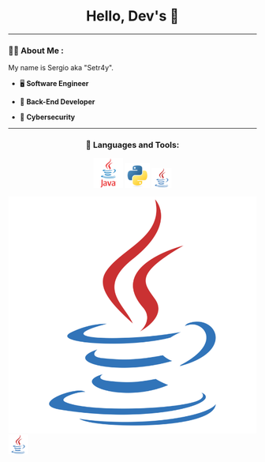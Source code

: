 <div id="header" align="center">
    <h1>Hello, Dev's 👋</h1>
</div>

---

### 👨‍💻 About Me :

<div>
    <p>My name is Sergio aka "Setr4y".</p>
</div>

- 🖥 **Software Engineer**

- 👷 **Back-End Developer**

- 🔐 **Cybersecurity**

---

<h3 align="center">🔨 Languages and Tools:</h3>
    <div align="center">
        <img src="https://github.com/devicons/devicon/blob/master/icons/java/java-original-wordmark.svg" title="JAVA" alt="JAVA" width="60" height="60"/>
        <img src="https://github.com/devicons/devicon/blob/master/icons/python/python-original.svg" title="PYTHON" alt="PYTHON" width="50" height="50"/>
        <img src='https://github.com/setr4y/setr4y/blob/main/icons/java.png' width="40" height="40"/>
    </div>
    
![_](https://github.com/setr4y/setr4y/blob/main/icons/java.png)
        <img src='https://github.com/setr4y/setr4y/blob/main/icons/java.png' width="40" height="40"/>
